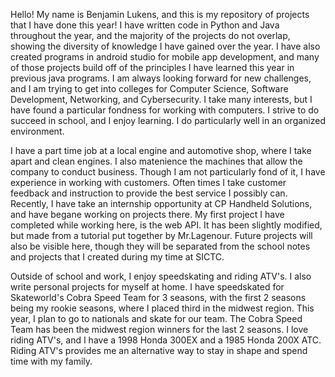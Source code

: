 
Hello! My name is Benjamin Lukens, and this is my repository of projects that I have done this year! I have written code in Python and Java throughout the year, and the majority of the projects do not overlap, showing the diversity of knowledge I have gained over the year. I have also created programs in android studio for mobile app development, and many of those projects build off of the principles I have learned this year in previous java programs. I am always looking forward for new challenges, and I am trying to get into colleges for Computer Science, Software Development, Networking, and Cybersecurity. I take many interests, but I have found a particular fondness for working with computers. I strive to do succeed in school, and I enjoy learning. I do particularly well in an organized environment. 

I have a part time job at a local engine and automotive shop, where I take apart and clean engines. I also matenience the machines that allow the company to conduct business. Though I am not particularly fond of it, I have experience in working with customers. Often times I take customer feedback and instruction to provide the best service I possibly can. Recently, I have take an internship opportunity at CP Handheld Solutions, and have begane working on projects there. My first project I have completed while working here, is the web API. It has been slightly modified, but made from a tutorial put together by Mr.Lagenour. Future projects will also be visible here, though they will be separated from the school notes and projects that I created during my time at SICTC.

Outside of school and work, I enjoy speedskating and riding ATV's. I also write personal projects for myself at home. I have speedskated for Skateworld's Cobra Speed Team for 3 seasons, with the first 2 seasons being my rookie seasons, where I placed third in the midwest region. This year, I plan to go to nationals and skate for our team. The Cobra Speed Team has been the midwest region winners for the last 2 seasons. I love riding ATV's, and I have a 1998 Honda 300EX and a 1985 Honda 200X ATC. Riding ATV's provides me an alternative way to stay in shape and spend time with my family.

